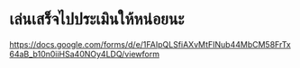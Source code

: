 # เล่นเสร็จไปประเมินให้หน่อยนะ

https://docs.google.com/forms/d/e/1FAIpQLSfiAXvMtFINub44MbCM58FrTx64aB_b10n0iiHSa40NOy4LDQ/viewform
